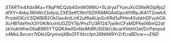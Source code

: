 $START$m4Xdx8Ka+Y8qFNCQzb4GmW096lU+5LdryaTYunuXc036eRGIpRjs2dfXY+4nby36hWcCbdysLZXESetfCRm1SDXRAMGAdGpcAf0RpJKA1T2owkXPrzddGKzV3QWBiR2OkOax4ntLirK2uf6eAUpGcKRd1uPHm40vbkhDFvuhOAXcHBTdeYmX3Y0KWxxhlUGZDY7p/PnsTU3R1247jw9nCFsMDFKelX6mQ2drzkVukhWwO6aB9R5YTQQKAwIlSnNsiMdRU5tDArUkcarIlVehtOaVDcPanpxdx4MxL8vcorr7tDkUQrymvqXBa2FFXtccfph26NtNI9YrZrfLraBDcw==$END$